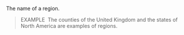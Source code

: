 The name of a region.

> EXAMPLE&nbsp; The counties of the United Kingdom and the states of North America are examples of regions.
